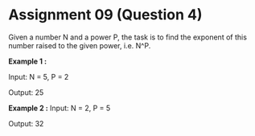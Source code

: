 # Assignment 09 (Question 4)

Given a number N and a power P, the task is to find the exponent of this number raised to the given power, i.e. N^P.

**Example 1 :** 

Input: N = 5, P = 2

Output: 25

**Example 2 :**
Input: N = 2, P = 5

Output: 32